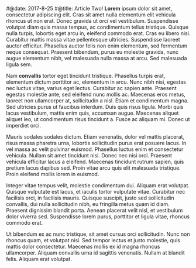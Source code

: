 #@date: 2017-8-25
#@title: Article Two!
**Lorem** ipsum dolor sit amet, consectetur adipiscing elit. Cras sit amet nulla elementum elit vehicula rhoncus ut non erat. Donec gravida ut orci vel vestibulum. Suspendisse volutpat diam quis massa tempus, ac condimentum tellus tristique. Quisque nulla turpis, lobortis eget arcu in, eleifend commodo erat. Cras eu libero nisi. Curabitur mattis massa vitae pellentesque ultricies. Suspendisse laoreet auctor efficitur. Phasellus auctor felis non enim elementum, sed fermentum neque consequat. Praesent bibendum, purus eu molestie gravida, nunc augue elementum nibh, vel malesuada nulla massa at arcu. Sed malesuada ligula sem.

Nam **convallis** tortor eget tincidunt tristique. Phasellus turpis erat, elementum dictum porttitor ac, elementum in arcu. Nunc nibh nisi, egestas nec luctus vitae, varius eget lectus. Curabitur ac sapien ante. Praesent egestas molestie ante, sed eleifend nunc mollis ac. Maecenas eros metus, laoreet non ullamcorper at, sollicitudin a nisl. Etiam et condimentum magna. Sed ultricies purus ut faucibus interdum. Duis quis risus ligula. Morbi quis lacus vestibulum, mattis enim quis, accumsan augue. Maecenas aliquet aliquet leo, ut condimentum risus tincidunt a. Fusce ac aliquam mi. Donec ut imperdiet orci.

Mauris sodales sodales dictum. Etiam venenatis, dolor vel mattis placerat, risus massa pharetra urna, lobortis sollicitudin purus erat posuere lacus. In vel massa ac velit pulvinar euismod. Phasellus luctus enim et consectetur vehicula. Nullam sit amet tincidunt nisi. Donec nec nisi orci. Praesent vehicula efficitur lacus a eleifend. Maecenas tincidunt rutrum sapien, quis pretium lacus dapibus sed. Proin vitae arcu quis elit malesuada tristique. Proin eleifend mollis lorem in euismod.

Integer vitae tempus velit, molestie condimentum dui. Aliquam erat volutpat. Quisque vulputate est lacus, et iaculis tortor vulputate vitae. Curabitur nec facilisis orci, in facilisis mauris. Quisque suscipit, justo sed sollicitudin convallis, dui nulla sollicitudin nibh, eu fringilla metus quam id diam. Praesent dignissim blandit porta. Aenean placerat velit nisl, et vestibulum dolor viverra sed. Suspendisse lorem purus, porttitor et ligula vitae, rhoncus commodo erat.

Ut bibendum ex ac nunc tristique, sit amet cursus orci sollicitudin. Nunc non rhoncus quam, et volutpat nisi. Sed tempor lectus et justo molestie, quis mattis dolor consectetur. Maecenas mollis ex id magna rhoncus ullamcorper. Aliquam convallis urna id sagittis venenatis. Nullam at blandit felis. Aliquam erat volutpat.